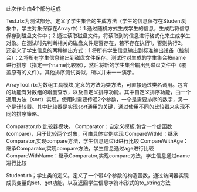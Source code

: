 此次作业由4个部分组成 

Test.rb:为测试部分。定义了学生集合的生成方法（学生的信息保存在Student对象中，学生对象保存在Array中）：1.通过随机方式生成学生的信息，生成后将信息保存到磁盘文件中；2.通过读取磁盘文件，将读取到的信息进行格式化来生成学生对象。在测试时先判断相关的磁盘文件是否存在，若不存在执行1，否则执行2。还定义了学生信息的两种输出方式：1.将所有学生信息输出到标准输出设备（控制台）；2.将所有学生信息输出到磁盘文件保存。测试时对生成的学生集合按name进行排序（指定一个name比较器），然后将新的学生集合输出到磁盘文件中（覆盖原有的文件）。其他排序测试类似，所以并未一一演示。

ArrayTool.rb:为数组工具模块,定义的方法为类方法，可直接通过类名调用。包含的功能有对数组的增删查改，以及自定义排序功能。其中自定义排序功能，由一个通用方法（sort）实现，使用时需要传递2个参数，一个是需要排序的数字，另一个是计较器。其中比较器是实现sort通用的关键，通过使用不同的比较器来实现不同的排序策略。

Comparator.rb:比较器模块。
	Comparator：自定义模板,包含一个虚函数(compare)，用于比较两个对象，可由具体实例实现
	CompareWithId：继承Comparator,实现compare方法，学生信息通过id进行比较
	CompareWithAge：继承Comparator,实现compare方法，学生信息通过age进行比较
	CompareWithName：继承Comparator,实现compare方法，学生信息通过name进行比较

Student.rb；学生类的定义。定义了一个带4个参数的构造函数，通过访问器实现成员变量的set、get功能，以及返回学生信息字符串形式的to_string方法